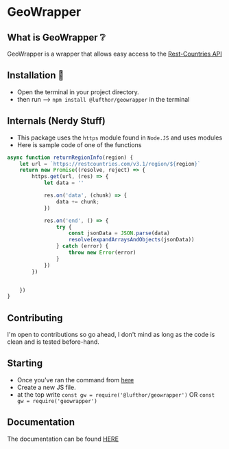 # GeoWrapper

## What is GeoWrapper ❔
GeoWrapper is a wrapper that allows easy access to the [Rest-Countries API](https://restcountries.com/)

## Installation 📩
* Open the terminal in your project directory.
* then run --> `npm install @lufthor/geowrapper` in the terminal

## Internals (Nerdy Stuff)
* This package uses the `https` module found in `Node.JS` and uses modules
* Here is sample code of one of the functions
```js
async function returnRegionInfo(region) {
    let url = `https://restcountries.com/v3.1/region/${region}`
    return new Promise((resolve, reject) => {
        https.get(url, (res) => {
            let data = ''

            res.on('data', (chunk) => {
                data += chunk;
            })

            res.on('end', () => {
                try {
                    const jsonData = JSON.parse(data)
                    resolve(expandArraysAndObjects(jsonData))
                } catch (error) {
                    throw new Error(error)
                }
            })
        })


    })
}
```

## Contributing
I'm open to contributions so go ahead, I don't mind as long as the code is clean and is tested before-hand.

## Starting
* Once you've ran the command from [here](https://github.com/im-a-dweeb/geowrapper/blob/main/README.md#installation-)
* Create a new JS file.
* at the top write `const gw = require('@lufthor/geowrapper')` OR `const gw = require('geowrapper')`

## Documentation
The documentation can be found [HERE](https://github.com/im-a-dweeb/geowrapper/blob/main/docs.md#functions)
